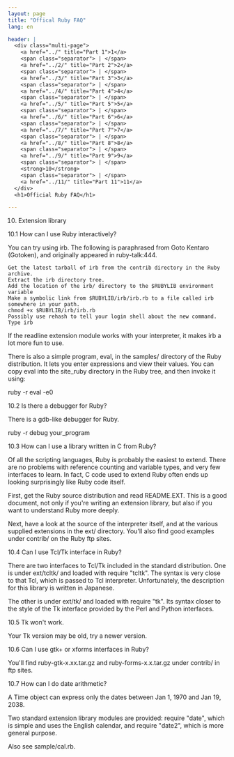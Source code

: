 ```yaml
---
layout: page
title: "Offical Ruby FAQ"
lang: en

header: |
  <div class="multi-page">
    <a href="../" title="Part 1">1</a>
    <span class="separator"> | </span>
    <a href="../2/" title="Part 2">2</a>
    <span class="separator"> | </span>
    <a href="../3/" title="Part 3">3</a>
    <span class="separator"> | </span>
    <a href="../4/" title="Part 4">4</a>
    <span class="separator"> | </span>
    <a href="../5/" title="Part 5">5</a>
    <span class="separator"> | </span>
    <a href="../6/" title="Part 6">6</a>
    <span class="separator"> | </span>
    <a href="../7/" title="Part 7">7</a>
    <span class="separator"> | </span>
    <a href="../8/" title="Part 8">8</a>
    <span class="separator"> | </span>
    <a href="../9/" title="Part 9">9</a>
    <span class="separator"> | </span>
    <strong>10</strong>
    <span class="separator"> | </span>
    <a href="../11/" title="Part 11">11</a>
  </div>
  <h1>Official Ruby FAQ</h1>

---
```


10. Extension library

10.1 How can I use Ruby interactively?

You can try using irb. The following is paraphrased from Goto Kentaro (Gotoken), and originally appeared in ruby-talk:444.

    Get the latest tarball of irb from the contrib directory in the Ruby archive.
    Extract the irb directory tree.
    Add the location of the irb/ directory to the $RUBYLIB environment variable
    Make a symbolic link from $RUBYLIB/irb/irb.rb to a file called irb somewhere in your path.
    chmod +x $RUBYLIB/irb/irb.rb
    Possibly use rehash to tell your login shell about the new command.
    Type irb

If the readline extension module works with your interpreter, it makes irb a lot more fun to use.

There is also a simple program, eval, in the samples/ directory of the Ruby distribution. It lets you enter expressions and view their values. You can copy eval into the site_ruby directory in the Ruby tree, and then invoke it using:

                

ruby -r eval -e0

10.2 Is there a debugger for Ruby?

There is a gdb-like debugger for Ruby.

                

  ruby -r debug your_program

10.3 How can I use a library written in C from Ruby?

Of all the scripting languages, Ruby is probably the easiest to extend. There are no problems with reference counting and variable types, and very few interfaces to learn. In fact, C code used to extend Ruby often ends up looking surprisingly like Ruby code itself.

First, get the Ruby source distribution and read README.EXT. This is a good document, not only if you're writing an extension library, but also if you want to understand Ruby more deeply.

Next, have a look at the source of the interpreter itself, and at the various supplied extensions in the ext/ directory. You'll also find good examples under contrib/ on the Ruby ftp sites.

10.4 Can I use Tcl/Tk interface in Ruby?

There are two interfaces to Tcl/Tk included in the standard distribution. One is under ext/tcltk/ and loaded with require "tcltk". The syntax is very close to that Tcl, which is passed to Tcl interpreter. Unfortunately, the description for this library is written in Japanese.

The other is under ext/tk/ and loaded with require "tk". Its syntax closer to the style of the Tk interface provided by the Perl and Python interfaces.

10.5 Tk won't work.

Your Tk version may be old, try a newer version.

10.6 Can I use gtk+ or xforms interfaces in Ruby?

You'll find ruby-gtk-x.xx.tar.gz and ruby-forms-x.x.tar.gz under contrib/ in ftp sites.

10.7 How can I do date arithmetic?

A Time object can express only the dates between Jan 1, 1970 and Jan 19, 2038.

Two standard extension library modules are provided: require "date", which is simple and uses the English calendar, and require "date2", which is more general purpose.

Also see sample/cal.rb. 
